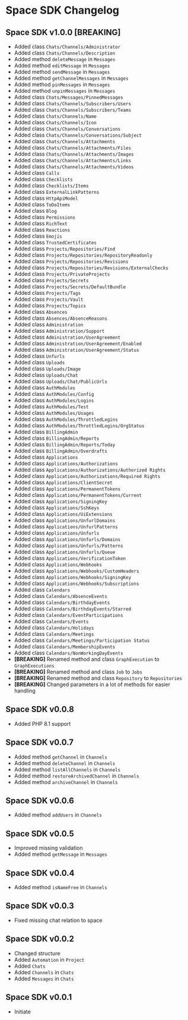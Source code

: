 # Space SDK Changelog

## Space SDK v1.0.0 [BREAKING]

- Added class `Chats/Channels/Administrator`
- Added class `Chats/Channels/Description`
- Added method `deleteMessage` in `Messages`
- Added method `editMessage` in `Messages`
- Added method `sendMessage` in `Messages`
- Added method `getChannelMessages` in `Messages`
- Added method `pinMessages` in `Messages`
- Added method `unpinMessages` in `Messages`
- Added class `Chats/Messages/PinnedMessages`
- Added class `Chats/Channels/Subscribers/Users`
- Added class `Chats/Channels/Subscribers/Teams`
- Added class `Chats/Channels/Name`
- Added class `Chats/Channels/Icon`
- Added class `Chats/Channels/Conversations`
- Added class `Chats/Channels/Conversations/Subject`
- Added class `Chats/Channels/Attachments`
- Added class `Chats/Channels/Attachments/Files`
- Added class `Chats/Channels/Attachments/Images`
- Added class `Chats/Channels/Attachments/Links`
- Added class `Chats/Channels/Attachments/Videos`
- Added class `Calls`
- Added class `Checklists`
- Added class `Checklists/Items`
- Added class `ExternalLinkPatterns`
- Added class `HttpApiModel`
- Added class `ToDoItems`
- Added class `Blog`
- Added class `Permissions`
- Added class `RichText`
- Added class `Reactions`
- Added class `Emojis`
- Added class `TrustedCertificates`
- Added class `Projects/Repositories/Find`
- Added class `Projects/Repositories/RepositoryReadonly`
- Added class `Projects/Repositories/Revisions`
- Added class `Projects/Repositories/Revisions/ExternalChecks`
- Added class `Projects/PrivateProjects`
- Added class `Projects/Secrets`
- Added class `Projects/Secrets/DefaultBundle`
- Added class `Projects/Tags`
- Added class `Projects/Vault`
- Added class `Projects/Topics`
- Added class `Absences`
- Added class `Absences/AbsenceReasons`
- Added class `Administration`
- Added class `Administration/Support`
- Added class `Administration/UserAgreement`
- Added class `Administration/UserAgreement/Enabled`
- Added class `Administration/UserAgreement/Status`
- Added class `Unfurls`
- Added class `Uploads`
- Added class `Uploads/Image`
- Added class `Uploads/Chat`
- Added class `Uploads/Chat/PublicUrls`
- Added class `AuthModules`
- Added class `AuthModules/Config`
- Added class `AuthModules/Logins`
- Added class `AuthModules/Test`
- Added class `AuthModules/Usages`
- Added class `AuthModules/ThrottledLogins`
- Added class `AuthModules/ThrottledLogins/OrgStatus`
- Added class `BillingAdmin`
- Added class `BillingAdmin/Reports`
- Added class `BillingAdmin/Reports/Today`
- Added class `BillingAdmin/Overdrafts`
- Added class `Applications`
- Added class `Applications/Authorizations`
- Added class `Applications/Authorizations/Authorized Rights`
- Added class `Applications/Authorizations/Required Rights`
- Added class `Applications/ClientSecret`
- Added class `Applications/PermanentTokens`
- Added class `Applications/PermanentTokens/Current`
- Added class `Applications/SigningKey`
- Added class `Applications/SshKeys`
- Added class `Applications/UiExtensions`
- Added class `Applications/UnfurlDomains`
- Added class `Applications/UnfurlPatterns`
- Added class `Applications/Unfurls`
- Added class `Applications/Unfurls/Domains`
- Added class `Applications/Unfurls/Patterns`
- Added class `Applications/Unfurls/Queue`
- Added class `Applications/VerificationToken`
- Added class `Applications/Webhooks`
- Added class `Applications/Webhooks/CustomHeaders`
- Added class `Applications/Webhooks/SigningKey`
- Added class `Applications/Webhooks/Subscriptions`
- Added class `Calendars`
- Added class `Calendars/AbsenceEvents`
- Added class `Calendars/BirthdayEvents`
- Added class `Calendars/BirthdayEvents/Starred`
- Added class `Calendars/EventParticipations`
- Added class `Calendars/Events`
- Added class `Calendars/Holidays`
- Added class `Calendars/Meetings`
- Added class `Calendars/Meetings/Participation Status`
- Added class `Calendars/MembershipEvents`
- Added class `Calendars/NonWorkingDayEvents`
- **[BREAKING]** Renamed method and class `GraphExecution` to `GraphExecutions`
- **[BREAKING]** Renamed method and class `Job` to `Jobs`
- **[BREAKING]** Renamed method and class `Repository` to `Repositories`
- **[BREAKING]** Changed parameters in a lot of methods for easier handling

## Space SDK v0.0.8

- Added PHP 8.1 support

## Space SDK v0.0.7

- Added method `getChannel` in `Channels`
- Added method `deleteChannel` in `Channels`
- Added method `listAllChannels` in `Channels`
- Added method `restoreArchivedChannel` in `Channels`
- Added method `archiveChannel` in `Channels`

## Space SDK v0.0.6

- Added method `addUsers` in `Channels`

## Space SDK v0.0.5

- Improved missing validation
- Added method `getMessage` in `Messages`

## Space SDK v0.0.4

- Added method `isNameFree` in `Channels`

## Space SDK v0.0.3

- Fixed missing chat relation to space

## Space SDK v0.0.2

- Changed structure
- Added `Automation` in `Project`
- Added `Chats`
- Added `Channels` in `Chats`
- Added `Messages` in `Chats`

## Space SDK v0.0.1

- Initiate